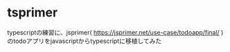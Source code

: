 # tsprimer

typescriptの練習に、jsprimer( https://jsprimer.net/use-case/todoapp/final/ )のtodoアプリをjavascriptからtypescriptに移植してみた
